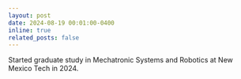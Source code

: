 ```yaml
---
layout: post
date: 2024-08-19 00:01:00-0400
inline: true
related_posts: false
---
```


Started graduate study in Mechatronic Systems and Robotics at New Mexico Tech in 2024.
